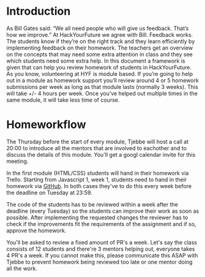 # Introduction

As Bill Gates said: “We all need people who will give us feedback. That’s how we improve.” At HackYourFuture we agree with Bill. Feedback works. 
The students know if they’re on the right track and they learn efficiently by implementing feedback on their homework. 
The teachers get an overview on the concepts that may need some extra attention in class and they see which students need some extra help. 
In this document a framework is given that can help you review homework of students in HackYourFuture. 
As you know, volunteering at HYF is module based. If you’re going to help out in a module as homework support you’ll review around 4 or 5 homework submissions per week as long as that module lasts (normally 3 weeks). This will take +/- 4 hours per week. Once you’ve helped out multiple times in the same module, it will  take less time of course.

# Homeworkflow 
The Thursday before the start of every module, Tjebbe will host a call at 20:00 to introduce all the mentors that are involved to eachother and to discuss the details of this module. You'll get a googl calendar invite for this meeting.

In the first module (HTML/CSS) students will hand in their homework via Trello. Starting from Javascript 1, week 1, students need to hand in their homework via [GitHub](https://github.com/HackYourHomework). In both cases they've to do this every week before the deadline on Tuesday at 23:59.

The code of the students has to be reviewed within a week after the deadline (every Tuesday) so the students can improve their work as soon as possible.
After implementing the requested changes the reviewer has to check if the improvements fit the requirements of the assignment and if so, approve the homework.  

You'll be asked to review a fixed amount of PR's a week. Let's say the class consists of 12 students and there're 3 mentors helping out, everyone takes 4 PR's a week. If you cannot make this, please communicate this ASAP with Tjebbe to prevent homework being reviewed too late or one mentor doing all the work. 
